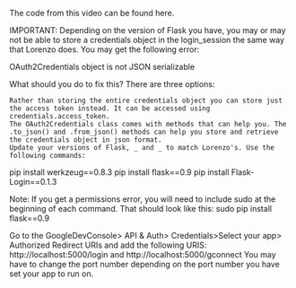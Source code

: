 

The code from this video can be found here.

IMPORTANT: Depending on the version of Flask you have, you may or may not be able to store a credentials object in the login_session the same way that Lorenzo does. You may get the following error:

OAuth2Credentials object is not JSON serializable

What should you do to fix this? There are three options:

    Rather than storing the entire credentials object you can store just the access token instead. It can be accessed using credentials.access_token.
    The OAuth2Credentials class comes with methods that can help you. The .to_json() and .from_json() methods can help you store and retrieve the credentials object in json format.
    Update your versions of Flask, _ and _ to match Lorenzo's. Use the following commands:

pip install werkzeug==0.8.3
pip install flask==0.9
pip install Flask-Login==0.1.3

Note: If you get a permissions error, you will need to include sudo at the beginning of each command. That should look like this: sudo pip install flask==0.9

Go to the GoogleDevConsole> API & Auth> Credentials>Select your app> Authorized Redirect URIs and add the following URIS: http://localhost:5000/login and http://localhost:5000/gconnect You may have to change the port number depending on the port number you have set your app to run on.


